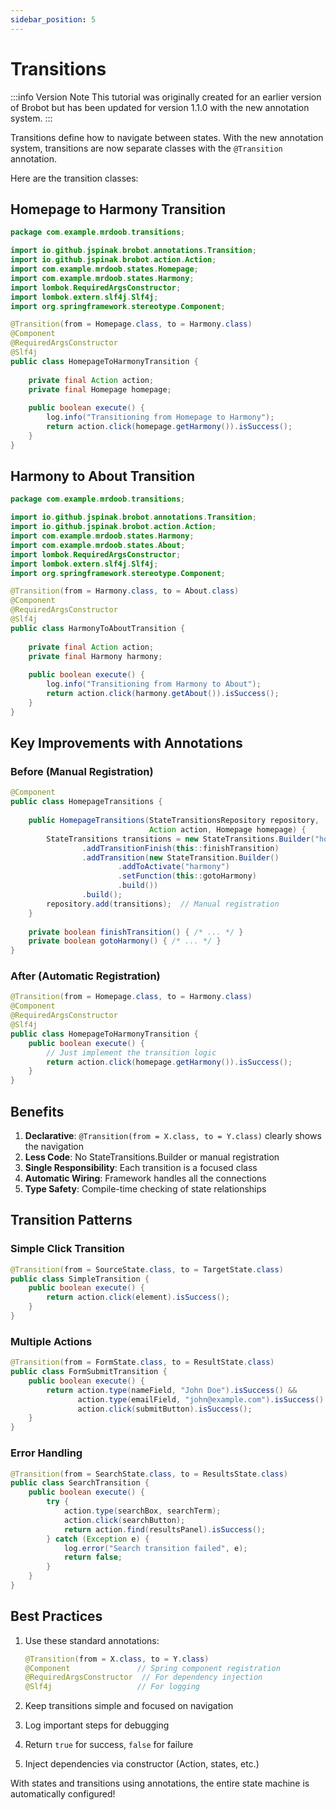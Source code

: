 ```yaml
---
sidebar_position: 5
---
```


# Transitions

:::info Version Note
This tutorial was originally created for an earlier version of Brobot but has been updated for version 1.1.0 with the new annotation system.
:::
 
Transitions define how to navigate between states. With the new annotation system, transitions are now separate classes with the `@Transition` annotation.

Here are the transition classes:

## Homepage to Harmony Transition

```java
package com.example.mrdoob.transitions;

import io.github.jspinak.brobot.annotations.Transition;
import io.github.jspinak.brobot.action.Action;
import com.example.mrdoob.states.Homepage;
import com.example.mrdoob.states.Harmony;
import lombok.RequiredArgsConstructor;
import lombok.extern.slf4j.Slf4j;
import org.springframework.stereotype.Component;

@Transition(from = Homepage.class, to = Harmony.class)
@Component
@RequiredArgsConstructor
@Slf4j
public class HomepageToHarmonyTransition {
    
    private final Action action;
    private final Homepage homepage;
    
    public boolean execute() {
        log.info("Transitioning from Homepage to Harmony");
        return action.click(homepage.getHarmony()).isSuccess();
    }
}
```

## Harmony to About Transition

```java
package com.example.mrdoob.transitions;

import io.github.jspinak.brobot.annotations.Transition;
import io.github.jspinak.brobot.action.Action;
import com.example.mrdoob.states.Harmony;
import com.example.mrdoob.states.About;
import lombok.RequiredArgsConstructor;
import lombok.extern.slf4j.Slf4j;
import org.springframework.stereotype.Component;

@Transition(from = Harmony.class, to = About.class)
@Component
@RequiredArgsConstructor
@Slf4j
public class HarmonyToAboutTransition {
    
    private final Action action;
    private final Harmony harmony;
    
    public boolean execute() {
        log.info("Transitioning from Harmony to About");
        return action.click(harmony.getAbout()).isSuccess();
    }
}
```

## Key Improvements with Annotations

### Before (Manual Registration)
```java
@Component
public class HomepageTransitions {
    
    public HomepageTransitions(StateTransitionsRepository repository,
                               Action action, Homepage homepage) {
        StateTransitions transitions = new StateTransitions.Builder("homepage")
                .addTransitionFinish(this::finishTransition)
                .addTransition(new StateTransition.Builder()
                        .addToActivate("harmony")
                        .setFunction(this::gotoHarmony)
                        .build())
                .build();
        repository.add(transitions);  // Manual registration
    }
    
    private boolean finishTransition() { /* ... */ }
    private boolean gotoHarmony() { /* ... */ }
}
```

### After (Automatic Registration)
```java
@Transition(from = Homepage.class, to = Harmony.class)
@Component
@RequiredArgsConstructor
@Slf4j
public class HomepageToHarmonyTransition {
    public boolean execute() {
        // Just implement the transition logic
        return action.click(homepage.getHarmony()).isSuccess();
    }
}
```

## Benefits

1. **Declarative**: `@Transition(from = X.class, to = Y.class)` clearly shows the navigation
2. **Less Code**: No StateTransitions.Builder or manual registration
3. **Single Responsibility**: Each transition is a focused class
4. **Automatic Wiring**: Framework handles all the connections
5. **Type Safety**: Compile-time checking of state relationships

## Transition Patterns

### Simple Click Transition
```java
@Transition(from = SourceState.class, to = TargetState.class)
public class SimpleTransition {
    public boolean execute() {
        return action.click(element).isSuccess();
    }
}
```

### Multiple Actions
```java
@Transition(from = FormState.class, to = ResultState.class)
public class FormSubmitTransition {
    public boolean execute() {
        return action.type(nameField, "John Doe").isSuccess() &&
               action.type(emailField, "john@example.com").isSuccess() &&
               action.click(submitButton).isSuccess();
    }
}
```

### Error Handling
```java
@Transition(from = SearchState.class, to = ResultsState.class)
public class SearchTransition {
    public boolean execute() {
        try {
            action.type(searchBox, searchTerm);
            action.click(searchButton);
            return action.find(resultsPanel).isSuccess();
        } catch (Exception e) {
            log.error("Search transition failed", e);
            return false;
        }
    }
}
```

## Best Practices

1. Use these standard annotations:
   ```java
   @Transition(from = X.class, to = Y.class)
   @Component               // Spring component registration
   @RequiredArgsConstructor  // For dependency injection
   @Slf4j                   // For logging
   ```

2. Keep transitions simple and focused on navigation

3. Log important steps for debugging

4. Return `true` for success, `false` for failure

5. Inject dependencies via constructor (Action, states, etc.)

With states and transitions using annotations, the entire state machine is automatically configured!